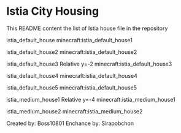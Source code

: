 # Istia City Housing
This README content the list of Istia house file in the repository

istia_default_house
minecraft:istia_default_house1

istia_default_house2
minecraft:istia_default_house2

istia_default_house3
Relative y=-2
minecraft:istia_default_house3

istia_default_house4
minecraft:istia_default_house4

istia_default_house5
minecraft:istia_default_house5

istia_medium_house1
Relative y=-4
minecraft:istia_medium_house1

istia_medium_house2
minecraft:istia_medium_house2

Created by: Boss10801
Enchance by: Sirapobchon
